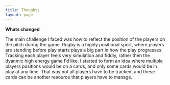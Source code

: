 ```yaml
---
title: Thoughts
layout: page
---
```

**Whats changed**

The main challenge I faced was how to reflect the position of the players on the pitch during the game. Rugby is a highly positional sport, where players are standing before play starts plays a big part in how the play progresses. Tracking each player feels very simulation and fiddly, rather then the dyanmic high energy game I'd like. I started to form an idea where multiple players positions would be on a cards, and only some cards would be in play at any time. That way not all players have to be tracked, and these cards can be another resource that players have to manage.